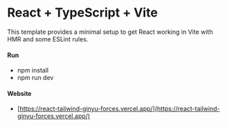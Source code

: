# React + TypeScript + Vite

This template provides a minimal setup to get React working in Vite with HMR and some ESLint rules.

#### Run
- npm install
- npm run dev

#### Website
- [https://react-tailwind-ginyu-forces.vercel.app/](https://react-tailwind-ginyu-forces.vercel.app/)